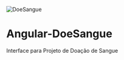 ![DoeSangue](https://user-images.githubusercontent.com/56514877/129230701-698ec5a9-a86c-49a2-a426-842c2ac7a3bb.png)
# Angular-DoeSangue
Interface para Projeto de Doação de Sangue

